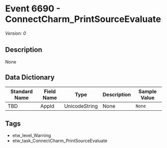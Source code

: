 # Event 6690 - ConnectCharm_PrintSourceEvaluate
###### Version: 0

## Description
None

## Data Dictionary
|Standard Name|Field Name|Type|Description|Sample Value|
|---|---|---|---|---|
|TBD|AppId|UnicodeString|None|`None`|

## Tags
* etw_level_Warning
* etw_task_ConnectCharm_PrintSourceEvaluate